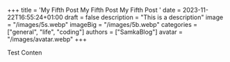 +++ 
title = 'My Fifth Post My Fifth Post My Fifth Post ' 
date = 2023-11-22T16:55:24+01:00 
draft = false 
description = "This is a description" 
image = "/images/5s.webp" 
imageBig = "/images/5b.webp" 
categories = ["general", "life", "coding"] 
authors = ["SamkaBlog"] 
avatar = "/images/avatar.webp" 
+++

Test Conten